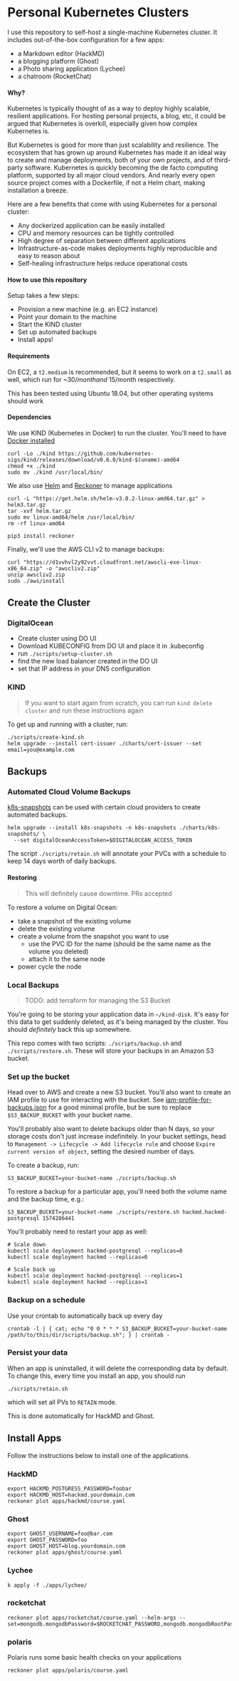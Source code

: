 # Personal Kubernetes Clusters
I use this repository to self-host a single-machine Kubernetes cluster.
It includes out-of-the-box configuration for a few apps:
* a Markdown editor (HackMD)
* a blogging platform (Ghost)
* a Photo sharing application (Lychee)
* a chatroom (RocketChat)

#### Why?
Kubernetes is typically thought of as a way to deploy highly scalable, resilient
applications. For hosting personal projects, a blog, etc, it could be argued that
Kubernetes is overkill, especially given how complex Kubernetes is.

But Kubernetes is good for more than just scalability and resilience. The ecosystem that
has grown up around Kubernetes has made it an ideal way to create and manage deployments,
both of your own projects, and of third-party software. Kubernetes is quickly becoming
the de facto computing platform, supported by all major cloud vendors. And nearly every
open source project comes with a Dockerfile, if not a Helm chart, making installation a
breeze.

Here are a few benefits that come with using Kubernetes for a personal cluster:
* Any dockerized application can be easily installed
* CPU and memory resources can be tightly controlled
* High degree of separation between different applications
* Infrastructure-as-code makes deployments highly reproducible and easy to reason about
* Self-healing infrastructure helps reduce operational costs

#### How to use this repository
Setup takes a few steps:
* Provision a new machine (e.g. an EC2 instance)
* Point your domain to the machine
* Start the KIND cluster
* Set up automated backups
* Install apps!

#### Requirements
On EC2, a `t2.medium` is recommended, but it seems to work on a `t2.small` as well, which run for ~$30/month and ~$15/month respectively.

This has been tested using Ubuntu 18.04, but other operating systems should work

#### Dependencies
We use KIND (Kubernetes in Docker) to run the cluster. You'll need to have
[Docker installed](https://phoenixnap.com/kb/how-to-install-docker-on-ubuntu-18-04)
```
curl -Lo ./kind https://github.com/kubernetes-sigs/kind/releases/download/v0.6.0/kind-$(uname)-amd64
chmod +x ./kind
sudo mv ./kind /usr/local/bin/
```

We also use [Helm](https://github.com/helm/helm) and [Reckoner](https://github.com/FairwindsOps/reckoner) to manage applications
```
curl -L "https://get.helm.sh/helm-v3.0.2-linux-amd64.tar.gz" > helm3.tar.gz
tar -xvf helm.tar.gz
sudo mv linux-amd64/helm /usr/local/bin/
rm -rf linux-amd64

pip3 install reckoner
```

Finally, we'll use the AWS CLI v2 to manage backups:
```
curl "https://d1vvhvl2y92vvt.cloudfront.net/awscli-exe-linux-x86_64.zip" -o "awscliv2.zip"
unzip awscliv2.zip
sudo ./aws/install
```

## Create the Cluster

### DigitalOcean
* Create cluster using DO UI
* Download KUBECONFIG from DO UI and place it in .kubeconfig
* run `./scripts/setup-cluster.sh`
* find the new load balancer created in the DO UI
* set that IP address in your DNS configuration


### KIND
> If you want to start again from scratch, you can run `kind delete cluster`
> and run these instructions again

To get up and running with a cluster, run:
```
./scripts/create-kind.sh
helm upgrade --install cert-issuer ./charts/cert-issuer --set email=you@example.com
````

## Backups
### Automated Cloud Volume Backups
[k8s-snapshots](https://github.com/miracle2k/k8s-snapshots) can be used with
certain cloud providers to create automated backups.

```
helm upgrade --install k8s-snapshots -n k8s-snapshots ./charts/k8s-snapshots/ \
  --set digitalOceanAccessToken=$DIGITALOCEAN_ACCESS_TOKEN
```

The script `./scripts/retain.sh` will annotate your PVCs with a schedule to keep 14 days worth
of daily backups.

#### Restoring
> This will definitely cause downtime. PRs accepted

To restore a volume on Digital Ocean:
* take a snapshot of the existing volume
* delete the existing volume
* create a volume from the snapshot you want to use
  * use the PVC ID for the name (should be the same name as the volume you deleted)
  * attach it to the same node
* power cycle the node

### Local Backups
> TODO: add terraform for managing the S3 Bucket

You're going to be storing your application data in `~/kind-disk`. It's easy for this data
to get suddenly deleted, as it's being managed by the cluster. You should _definitely_ back this
up somewhere.

This repo comes with two scripts: `./scripts/backup.sh` and `./scripts/restore.sh`. These
will store your backups in an Amazon S3 bucket.

### Set up the bucket
Head over to AWS and create a new S3 bucket. You'll also want to create an IAM profile
to use for interacting with the bucket. See [iam-profile-for-backups.json](iam-profile-for-backups.json)
for a good minimal profile, but be sure to replace `$S3_BACKUP_BUCKET` with your bucket name.

You'll probably also want to delete backups older than N days, so your storage costs don't just
increase indefinitely. In your bucket settings, head to `Management -> Lifecycle -> Add lifecycle rule`
and choose `Expire current version of object`, setting the desired number of days.

To create a backup, run:
```
S3_BACKUP_BUCKET=your-bucket-name ./scripts/backup.sh
```

To restore a backup for a particular app, you'll need both the volume name and the backup time, e.g.:
```
S3_BACKUP_BUCKET=your-bucket-name ./scripts/restore.sh hackmd.hackmd-postgresql 1574286441
```

You'll probably need to restart your app as well:
```
# Scale down
kubectl scale deployment hackmd-postgresql --replicas=0
kubectl scale deployment hackmd --replicas=0

# Scale back up
kubectl scale deployment hackmd-postgresql --replicas=1
kubectl scale deployment hackmd --replicas=1
```

### Backup on a schedule
Use your crontab to automatically back up every day
```
crontab -l | { cat; echo "0 0 * * * S3_BACKUP_BUCKET=your-bucket-name /path/to/this/dir/scripts/backup.sh"; } | crontab -
```

### Persist your data
When an app is uninstalled, it will delete the corresponding data by default.
To change this, every time you install an app, you should run
```
./scripts/retain.sh
```
which will set all PVs to `RETAIN` mode.

This is done automatically for HackMD and Ghost.

## Install Apps

Follow the instructions below to install one of the applications.

### HackMD
```
export HACKMD_POSTGRESS_PASSWORD=foobar
export HACKMD_HOST=hackmd.yourdomain.com
reckoner plot apps/hackmd/course.yaml
```

### Ghost
```
export GHOST_USERNAME=foo@bar.com
export GHOST_PASSWORD=foo
export GHOST_HOST=blog.yourdomain.com
reckoner plot apps/ghost/course.yaml
```

### Lychee
```
k apply -f ./apps/lychee/
```

### rocketchat
```
reckoner plot apps/rocketchat/course.yaml --helm-args --set=mongodb.mongodbPassword=$ROCKETCHAT_PASSWORD,mongodb.mongodbRootPassword=$ROCKETCHAT_PASSWORD
```

### polaris
Polaris runs some basic health checks on your applications
```
reckoner plot apps/polaris/course.yaml
```

